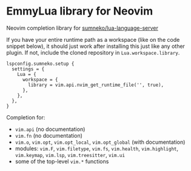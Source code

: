 # EmmyLua library for Neovim

Neovim completion library for [sumneko/lua-language-server](https://github.com/sumneko/lua-language-server)

If you have your entire runtime path as a workspace (like on the code snippet below),
it should just work after installing this just like any other plugin. If not, include
the cloned repository in `Lua.workspace.library`.
```
lspconfig.sumneko.setup {
  settings = {
    Lua = {
      workspace = {
        library = vim.api.nvim_get_runtime_file('', true),
      },
    },
  },
}
```

Completion for:
* `vim.api` (no documentation)
* `vim.fn` (no documentation)
* `vim.o`, `vim.opt`, `vim.opt_local`, `vim.opt_global` (with documentation)
* modules:
  `vim.F`, `vim.filetype`, `vim.fs`, `vim.health`, `vim.highlight`, `vim.keymap`,
  `vim.lsp`, `vim.treesitter`, `vim.ui`
* some of the top-level `vim.*` functions
